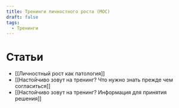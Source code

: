 ```yaml
---
title: Тренинги личностного роста (MOC)
draft: false
tags:
  - Тренинги
---
```

# Статьи

- [[Личностный рост как патология]]
- [[Настойчиво зовут на тренинг? Что нужно знать прежде чем согласиться]]
- [[Hастойчиво зовут на тренинг? Информация для принятия решения]]
